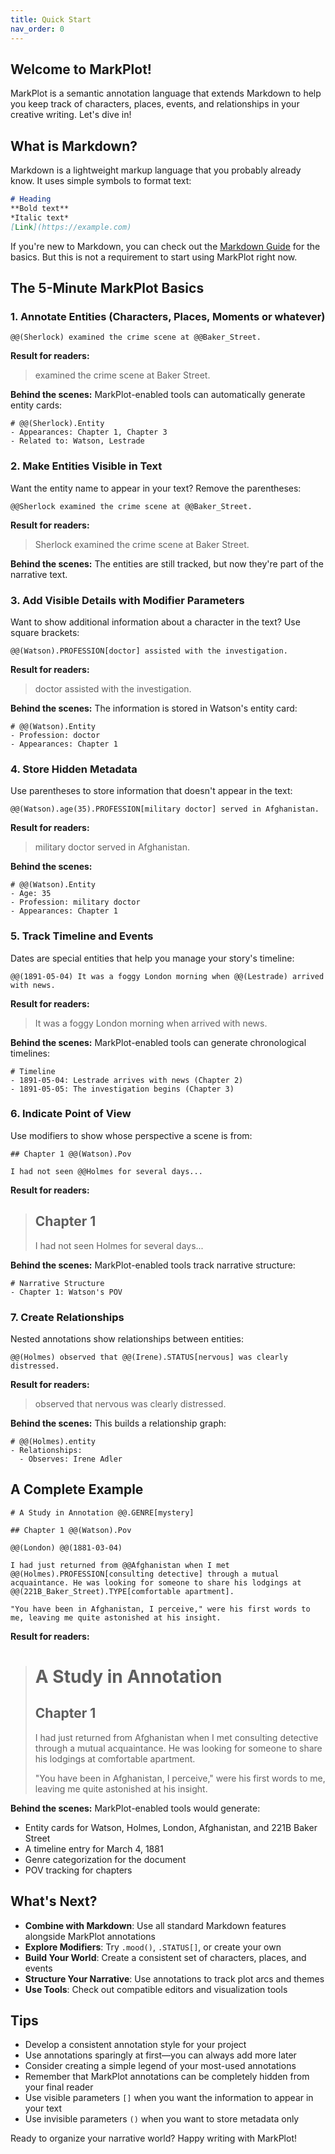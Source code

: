 ```yaml
---
title: Quick Start
nav_order: 0
---
```


## Welcome to MarkPlot!

MarkPlot is a semantic annotation language that extends Markdown to help you keep track of characters, places, events, and relationships in your creative writing. Let's dive in!

## What is Markdown?

Markdown is a lightweight markup language that you probably already know. It uses simple symbols to format text:

```markdown
# Heading
**Bold text**
*Italic text*
[Link](https://example.com)
```

If you're new to Markdown, you can check out the [Markdown Guide](https://www.markdownguide.org/basic-syntax/) for the basics. But this is not a requirement to start using MarkPlot right now.

## The 5-Minute MarkPlot Basics

### 1. Annotate Entities (Characters, Places, Moments or whatever)

```markplot
@@(Sherlock) examined the crime scene at @@Baker_Street.
```

**Result for readers:**
> examined the crime scene at Baker Street.

**Behind the scenes:**
MarkPlot-enabled tools can automatically generate entity cards:

```markplot
# @@(Sherlock).Entity
- Appearances: Chapter 1, Chapter 3
- Related to: Watson, Lestrade
```

### 2. Make Entities Visible in Text

Want the entity name to appear in your text? Remove the parentheses:

```markplot
@@Sherlock examined the crime scene at @@Baker_Street.
```

**Result for readers:**
> Sherlock examined the crime scene at Baker Street.

**Behind the scenes:**
The entities are still tracked, but now they're part of the narrative text.

### 3. Add Visible Details with Modifier Parameters

Want to show additional information about a character in the text? Use square brackets:

```markplot
@@(Watson).PROFESSION[doctor] assisted with the investigation.
```

**Result for readers:**
> doctor assisted with the investigation.

**Behind the scenes:**
The information is stored in Watson's entity card:

```markplot
# @@(Watson).Entity
- Profession: doctor
- Appearances: Chapter 1
```

### 4. Store Hidden Metadata

Use parentheses to store information that doesn't appear in the text:

```markplot
@@(Watson).age(35).PROFESSION[military doctor] served in Afghanistan.
```

**Result for readers:**
> military doctor served in Afghanistan.

**Behind the scenes:**
```markplot
# @@(Watson).Entity
- Age: 35
- Profession: military doctor
- Appearances: Chapter 1
```

### 5. Track Timeline and Events

Dates are special entities that help you manage your story's timeline:

```markplot
@@(1891-05-04) It was a foggy London morning when @@(Lestrade) arrived with news.
```

**Result for readers:**
> It was a foggy London morning when arrived with news.

**Behind the scenes:**
MarkPlot-enabled tools can generate chronological timelines:

```markplot
# Timeline
- 1891-05-04: Lestrade arrives with news (Chapter 2)
- 1891-05-05: The investigation begins (Chapter 3)
```

### 6. Indicate Point of View

Use modifiers to show whose perspective a scene is from:

```markplot
## Chapter 1 @@(Watson).Pov

I had not seen @@Holmes for several days...
```

**Result for readers:**
> ## Chapter 1
>
> I had not seen Holmes for several days...

**Behind the scenes:**
MarkPlot-enabled tools track narrative structure:

```markplot
# Narrative Structure
- Chapter 1: Watson's POV
```

### 7. Create Relationships

Nested annotations show relationships between entities:

```markplot
@@(Holmes) observed that @@(Irene).STATUS[nervous] was clearly distressed.
```

**Result for readers:**
> observed that nervous was clearly distressed.

**Behind the scenes:**
This builds a relationship graph:

```markplot
# @@(Holmes).entity
- Relationships:
  - Observes: Irene Adler
```

## A Complete Example

```markplot
# A Study in Annotation @@.GENRE[mystery]

## Chapter 1 @@(Watson).Pov

@@(London) @@(1881-03-04)

I had just returned from @@Afghanistan when I met @@(Holmes).PROFESSION[consulting detective] through a mutual acquaintance. He was looking for someone to share his lodgings at @@(221B_Baker_Street).TYPE[comfortable apartment].

"You have been in Afghanistan, I perceive," were his first words to me, leaving me quite astonished at his insight.
```

**Result for readers:**
> # A Study in Annotation
>
> ## Chapter 1
>
> I had just returned from Afghanistan when I met consulting detective through a mutual acquaintance. He was looking for someone to share his lodgings at comfortable apartment.
>
> "You have been in Afghanistan, I perceive," were his first words to me, leaving me quite astonished at his insight.

**Behind the scenes:**
MarkPlot-enabled tools would generate:
- Entity cards for Watson, Holmes, London, Afghanistan, and 221B Baker Street
- A timeline entry for March 4, 1881
- Genre categorization for the document
- POV tracking for chapters

## What's Next?

- **Combine with Markdown**: Use all standard Markdown features alongside MarkPlot annotations
- **Explore Modifiers**: Try `.mood()`, `.STATUS[]`, or create your own
- **Build Your World**: Create a consistent set of characters, places, and events
- **Structure Your Narrative**: Use annotations to track plot arcs and themes
- **Use Tools**: Check out compatible editors and visualization tools

## Tips

- Develop a consistent annotation style for your project
- Use annotations sparingly at first—you can always add more later
- Consider creating a simple legend of your most-used annotations
- Remember that MarkPlot annotations can be completely hidden from your final reader
- Use visible parameters `[]` when you want the information to appear in your text
- Use invisible parameters `()` when you want to store metadata only

Ready to organize your narrative world? Happy writing with MarkPlot!